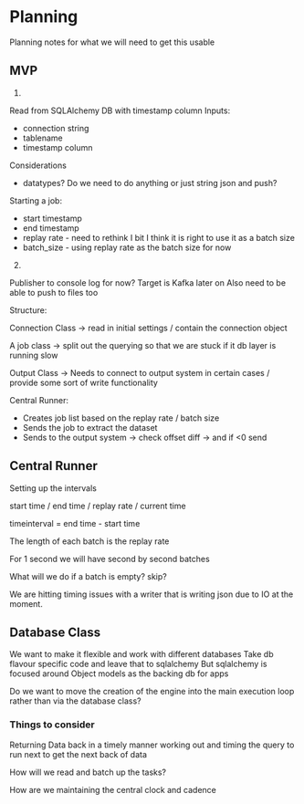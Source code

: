 # Planning

Planning notes for what we will need to get this usable

## MVP


1)
Read from SQLAlchemy DB with timestamp column
Inputs:
- connection string
- tablename
- timestamp column

Considerations
- datatypes? Do we need to do anything or just string json and push?

Starting a job:
- start timestamp
- end timestamp
- replay rate - need to rethink I bit I think it is right to use it as a batch size
- batch_size - using replay rate as the batch size for now

2)
Publisher to console log for now?
Target is Kafka later on
Also need to be able to push to files too


Structure:

Connection Class -> read in initial settings / contain the connection object  

A job class -> split out the querying so that we are stuck if it db layer is running slow

Output Class -> Needs to connect to output system in certain cases / provide some sort of write functionality

Central Runner:
- Creates job list based on the replay rate / batch size
- Sends the job to extract the dataset
- Sends to the output system -> check offset diff -> and if <0 send 

## Central Runner

Setting up the intervals

start time / end time / replay rate / current time

timeinterval = end time - start time

The length of each batch is the replay rate

For 1 second we will have second by second batches

What will we do if a batch is empty? skip?

We are hitting timing issues with a writer that is writing json due to IO at the moment. 


## Database Class

We want to make it flexible and work with different databases
Take db flavour specific code and leave that to sqlalchemy
But sqlalchemy is focused around Object models as the backing db for apps

Do we want to move the creation of the engine into the main execution loop rather than via the database class?

### Things to consider

Returning Data back in a timely manner
working out and timing the query to run next to get the next back of data

How will we read and batch up the tasks?

How are we maintaining the central clock and cadence
